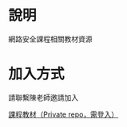 # 說明
網路安全課程相關教材資源

# 加入方式
請聯繫陳老師邀請加入

[課程教材（Private repo，需登入）](https://github.com/TwMoonBear-Arsenal/ccit-lecturematerial-and-goodwork)
